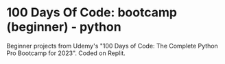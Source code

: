 # 100 Days Of Code: bootcamp (beginner) - python
Beginner projects from Udemy's "100 Days of Code: The Complete Python Pro Bootcamp for 2023". 
Coded on Replit.
